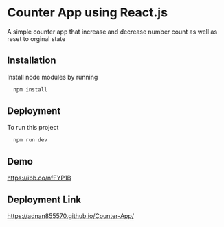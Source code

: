 # Counter App using React.js

A simple counter app that increase and decrease number count as well as reset to orginal state




## Installation

Install node modules by running

```bash
  npm install
```
    
## Deployment

To run this project 

```bash
  npm run dev
```


## Demo
https://ibb.co/nfFYP1B

## Deployment Link
https://adnan855570.github.io/Counter-App/
